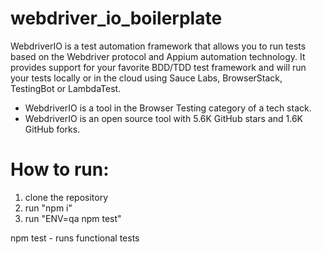 # webdriver_io_boilerplate

WebdriverIO is a test automation framework that allows you to run tests based on the Webdriver protocol and Appium automation technology. It provides support for your favorite BDD/TDD test framework and will run your tests locally or in the cloud using Sauce Labs, BrowserStack, TestingBot or LambdaTest.

- WebdriverIO is a tool in the Browser Testing category of a tech stack.
- WebdriverIO is an open source tool with 5.6K GitHub stars and 1.6K GitHub forks.

# How to run:

1. clone the repository
2. run "npm i"
3. run "ENV=qa npm test"

npm test - runs functional tests

